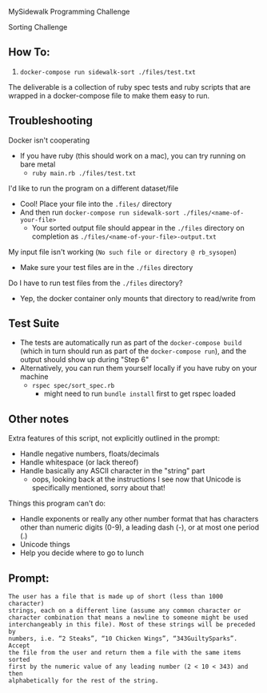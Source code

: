 MySidewalk Programming Challenge

Sorting Challenge

## How To:

1. `docker-compose run sidewalk-sort ./files/test.txt`

The deliverable is a collection of ruby spec tests and ruby scripts
that are wrapped in a docker-compose file to make them easy to run.


## Troubleshooting

Docker isn't cooperating
- If you have ruby (this should work on a mac), you can try running on bare metal
  - `ruby main.rb ./files/test.txt`

I'd like to run the program on a different dataset/file
- Cool! Place your file into the `.files/` directory
- And then run `docker-compose run sidewalk-sort ./files/<name-of-your-file>`
  - Your sorted output file should appear in the `./files` directory on completion as `./files/<name-of-your-file>-output.txt`

My input file isn't working (`No such file or directory @ rb_sysopen`)
- Make sure your test files are in the `./files` directory

Do I have to run test files from the `./files` directory?
- Yep, the docker container only mounts that directory to read/write from


## Test Suite

- The tests are automatically run as part of the `docker-compose build` (which
  in turn should run as part of the `docker-compose run`), and the
  output should show up during "Step 6"
- Alternatively, you can run them yourself locally if you have ruby on your machine
  - `rspec spec/sort_spec.rb`
    - might need to run `bundle install` first to get rspec loaded


## Other notes

Extra features of this script, not explicitly outlined in the prompt:
- Handle negative numbers, floats/decimals
- Handle whitespace (or lack thereof)
- Handle basically any ASCII character in the "string" part
  - oops, looking back at the instructions I see now that Unicode is specifically mentioned, sorry about that!

Things this program can't do:
- Handle exponents or really any other number format that has characters
  other than numeric digits (0-9), a leading dash (-), or at most one period (.)
- Unicode things
- Help you decide where to go to lunch


## Prompt:

```
The user has a file that is made up of short (less than 1000 character)
strings, each on a different line (assume any common character or
character combination that means a newline to someone might be used
interchangeably in this file). Most of these strings will be preceded by
numbers, i.e. “2 Steaks”, “10 Chicken Wings”, “343GuiltySparks”. Accept
the file from the user and return them a file with the same items sorted
first by the numeric value of any leading number (2 < 10 < 343) and then
alphabetically for the rest of the string.
```
